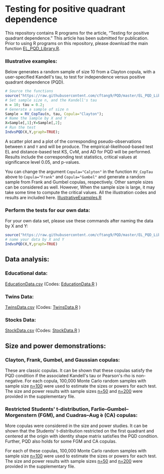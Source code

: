 # Testing for positive quadrant dependence

This repository contains R programs for the article, “Testing for positive quadrant dependence.” 
This article has been submitted for publication. 
Prior to using R programs on this repository, please download the main function [EL_PQD_Library.R](https://raw.githubusercontent.com/cftang9/PQD/master/EL_PQD_Library.R). 

### Illustrative examples: 

Below generates a random sample of size 10 from a Clayton copula, with a user-specified Kandell's tau, to test for independence versus positive quadrant dependence (PQD). 
```R
# Source the functions
source("https://raw.githubusercontent.com/cftang9/PQD/master/EL_PQD_Library.R"); 
# Set sample size n, and the Kandell's tau
n = 10; tau = 0.2;
# Generate a sample of size n
Sample = RV_CopTau(n, tau, Copula="Clayton"); 
# Name the sample by X and Y
X=Sample[,1];Y=Sample[,2];
# Run the test
IndvsPQD(X,Y,graph=TRUE); 
```
A scatter plot and a plot of the corresponding pseudo-observations between `X` and `Y` and will be produce. 
The empirical-likelihood-based test EL and distance-based test KS, CvM, and AD for PQD will be performed. Results include the corresponding test statistics, critical values at significance level 0.05, and p-values.

You can change the argument `Copula="Calyton"` in the function `RV_CopTau` above to `Copula="Frank"` and `Copula="Gumbel"` and generate a random sample from Frank and Gumbel copulas, respectively. Other sample sizes can be considered as well. However, When the sample size is large, it may take some time to compute the critical values.
All the illustration codes and results are included here. 
[IllustrativeExamples.R](https://raw.githubusercontent.com/cftang9/PQD/master/IllustrativeExamples.R)



### Perform the tests for our own data: 
For your own data set, please use these commands after naming the data by X and Y:
```R
source("https://raw.githubusercontent.com/cftang9/PQD/master/EL_PQD_Library.R")
# name your data by X and Y
IndvsPQD(X,Y,graph=TRUE)
```


## Data analysis:

### Educational data: 

[EducationData.csv](https://raw.githubusercontent.com/cftang9/PQD/master/EducationData.csv)
(Codes: [EducationData.R](https://raw.githubusercontent.com/cftang9/PQD/master/EducationData.R) )

### Twins Data:  

[TwinsData.csv](https://raw.githubusercontent.com/cftang9/PQD/master/TwinsData.csv) 
(Codes: [TwinsData.R](https://raw.githubusercontent.com/cftang9/PQD/master/TwinsData.R) )

### Stocks Data: 

[StockData.csv](https://raw.githubusercontent.com/cftang9/PQD/master/StockData.csv) 
(Codes: [StockData.R](https://raw.githubusercontent.com/cftang9/PQD/master/StockData.R) )

## Size and power demonstrations: 

### Clayton, Frank, Gumbel, and Gaussian copulas: 
These are classic copulas. It can be shown that these copulas satisfy the PQD condition if the associated Kandell's tau or Pearson's rho is non-negative.
For each copula, 100,000 Monte Carlo random samples with sample size
[n=100](https://raw.githubusercontent.com/cftang9/PQD/master/Clayton%20Frank%20Gumbel%20and%20Gaussian%20n%3D100.R)
were used to estimate the sizes or powers for each test. 
The size and power results with sample sizes 
[n=50](https://raw.githubusercontent.com/cftang9/PQD/master/Clayton%20Frank%20Gumbel%20and%20Gaussian%20n%3D50.R)
and 
[n=200](https://raw.githubusercontent.com/cftang9/PQD/master/Clayton%20Frank%20Gumbel%20and%20Gaussian%20n%3D200.R)
were provided in the supplementary file. 

### Restricted Students' t-distribution, Farlie–Gumbel–Morgenstern (FGM), and Cuadras–Aug ́e (CA) copulas: 
More copulas were considered in the size and power studies. 
It can be shown that the Students' t-distribution restricted on the first quadrant and centered at the origin with identity shape matrix satisfies the PQD condition. Further, PQD also holds for some FGM and CA copulas. 

For each of these copulas, 100,000 Monte Carlo random samples with sample size
[n=100](https://raw.githubusercontent.com/cftang9/PQD/master/Restricted%20t%20FGM%20and%20CA%20n%3D100.R)
were used to estimate the sizes or powers for each test.
The size and power results with sample sizes 
[n=50](https://raw.githubusercontent.com/cftang9/PQD/master/Restricted%20t%20FGM%20and%20CA%20n%3D50.R)
and
[n=200](https://raw.githubusercontent.com/cftang9/PQD/master/Restricted%20t%20FGM%20and%20CA%20n%3D200.R)
were provided in the supplementary file. 

